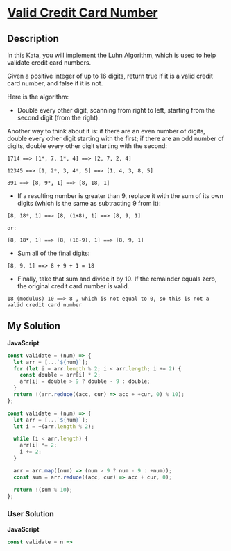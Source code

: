 # [Valid Credit Card Number](https://www.codewars.com/kata/5418a1dd6d8216e18a0012b2)

## Description

In this Kata, you will implement the Luhn Algorithm, which is used to help validate credit card numbers.

Given a positive integer of up to 16 digits, return true if it is a valid credit card number, and false if it is not.

Here is the algorithm:

- Double every other digit, scanning from right to left, starting from the second digit (from the right).

Another way to think about it is: if there are an even number of digits, double every other digit starting with the first; if there are an odd number of digits, double every other digit starting with the second:

```
1714 ==> [1*, 7, 1*, 4] ==> [2, 7, 2, 4]

12345 ==> [1, 2*, 3, 4*, 5] ==> [1, 4, 3, 8, 5]

891 ==> [8, 9*, 1] ==> [8, 18, 1]
```

- If a resulting number is greater than 9, replace it with the sum of its own digits (which is the same as subtracting 9 from it):

```
[8, 18*, 1] ==> [8, (1+8), 1] ==> [8, 9, 1]

or:

[8, 18*, 1] ==> [8, (18-9), 1] ==> [8, 9, 1]
```

- Sum all of the final digits:

```
[8, 9, 1] ==> 8 + 9 + 1 = 18
```

- Finally, take that sum and divide it by 10. If the remainder equals zero, the original credit card number is valid.

```
18 (modulus) 10 ==> 8 , which is not equal to 0, so this is not a valid credit card number
```

## My Solution

**JavaScript**

```js
const validate = (num) => {
  let arr = [...`${num}`];
  for (let i = arr.length % 2; i < arr.length; i += 2) {
    const double = arr[i] * 2;
    arr[i] = double > 9 ? double - 9 : double;
  }
  return !(arr.reduce((acc, cur) => acc + +cur, 0) % 10);
};
```

```js
const validate = (num) => {
  let arr = [...`${num}`];
  let i = +(arr.length % 2);

  while (i < arr.length) {
    arr[i] *= 2;
    i += 2;
  }

  arr = arr.map((num) => (num > 9 ? num - 9 : +num));
  const sum = arr.reduce((acc, cur) => acc + cur, 0);

  return !(sum % 10);
};
```

### User Solution

**JavaScript**

```js
const validate = n =>
```

